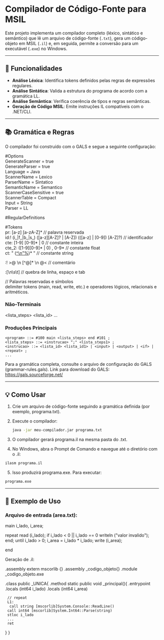 # Compilador de Código-Fonte para MSIL

Este projeto implementa um compilador completo (léxico, sintático e semântico) que lê um arquivo de código-fonte (`.txt`), gera um código-objeto em MSIL (`.il`) e, em seguida, permite a conversão para um executável (`.exe`) no Windows.

---

## 🚀 Funcionalidades

- **Análise Léxica**: Identifica tokens definidos pelas regras de expressões regulares.
- **Análise Sintática**: Valida a estrutura do programa de acordo com a gramática LL.
- **Análise Semântica**: Verifica coerência de tipos e regras semânticas.
- **Geração de Código MSIL**: Emite instruções IL compatíveis com o .NET/CLI.

---

## 📚 Gramática e Regras

O compilador foi construído com o GALS e segue a seguinte configuração:

#Options    
GenerateScanner = true  
GenerateParser = true  
Language = Java  
ScannerName = Lexico  
ParserName = Sintatico  
SemanticName = Semantico  
ScannerCaseSensitive = true  
ScannerTable = Compact  
Input = String  
Parser = LL  


#RegularDefinitions  

#Tokens    
pr: [a-z] [a-zA-Z]* // palavra reservada  
id:! (i_|f_|b_|s_) ([a-z][A-Z]? | [A-Z]) (([a-z] | [0-9]) [A-Z]?) // identificador  
cte: [1-9] [0-9]* | 0 // constante inteira  
cte_2: ([1-9][0-9]* | 0) , 0-9* // constante float  
ct: " ([^\n"%](%x))* " // constante string  


:! >@ \n [^@]* \n @< // comentário  


:[\n\s\t] // quebra de linha, espaço e tab  


// Palavras reservadas e símbolos  
delimiter tokens (main, read, write, etc.) e operadores lógicos, relacionais e aritméticos.

### Não-Terminais
<lista_steps>  <lista_id>        ...
### Produções Principais

```bnf
<program> ::= #100 main <lista_steps> end #101 ;
<lista_steps> ::= <instrucao> ";" <lista_steps1> ;
<instrucao> ::= <lista_id> <lista_id1> | <input> | <output> | <if> | <repeat> ;
...
```

Para a gramática completa, consulte o arquivo de configuração do GALS (grammar-rules.gals).
Link para download do GALS:  
https://gals.sourceforge.net/

---

## 💡 Como Usar

1. Crie um arquivo de código-fonte seguindo a gramática definida (por exemplo, programa.txt).

2. Execute o compilador:
   ```bash
   java -jar meu-compilador.jar programa.txt
   ```
3. O compilador gerará programa.il na mesma pasta do .txt.

4. No Windows, abra o Prompt de Comando e navegue até o diretório com o .il:
```bash
ilasm programa.il
```
5. Isso produzirá programa.exe. Para executar:
```bash
programa.exe
```

---

## 📝 Exemplo de Uso

### Arquivo de entrada (area.txt):

main
  i_lado, i_area;

  repeat
     read (i_lado);
     if i_lado < 0 || i_lado == 0
        writeln ("valor invalido");
     end;
  until i_lado > 0;
  i_area = i_lado * i_lado;
  write (i_area);

end

Geração de .il:

.assembly extern mscorlib {}
.assembly _codigo_objeto{}
.module _codigo_objeto.exe

.class public _UNICA{
  .method static public void _principal(){
     .entrypoint
     .locals (int64 i_lado)
      .locals (int64 i_area)
     
     // repeat
     L1:
      call string [mscorlib]System.Console::ReadLine()
     call int64 [mscorlib]System.Int64::Parse(string)
     stloc i_lado
     ...
     ret
  }
}
